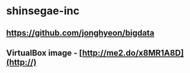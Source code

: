 # shinsegae-inc

## https://github.com/jonghyeon/bigdata

## VirtualBox image - [http://me2.do/x8MR1A8D](http://)
